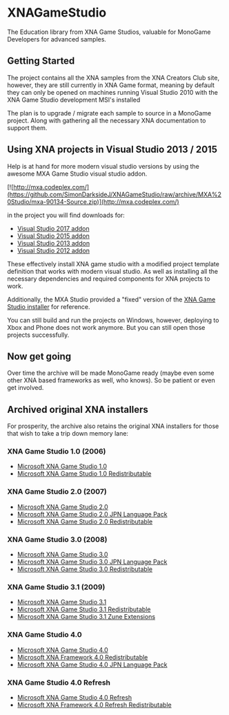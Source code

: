 # XNAGameStudio

The Education library from XNA Game Studios, valuable for MonoGame Developers for advanced samples.

## Getting Started

The project contains all the XNA samples from the XNA Creators Club site, however, they are still currently in XNA Game format, meaning by default they can only be opened on machines running Visual Studio 2010 with the XNA Game Studio development MSI's installed

The plan is to upgrade / migrate each sample to source in a MonoGame project.  Along with gathering all the necessary XNA documentation to support them.

## Using XNA projects in Visual Studio 2013 / 2015

Help is at hand for more modern visual studio versions by using the awesome MXA Game Studio visual studio addon.

[![http://mxa.codeplex.com/](https://github.com/SimonDarksideJ/XNAGameStudio/raw/archive/MXA%20Studio/mxa-90134-Source.zip)](http://mxa.codeplex.com/)

in the project you will find downloads for:

* [Visual Studio 2017 addon](https://github.com/SimonDarksideJ/XNAGameStudio/raw/archive/MXA%20Studio/XNA%20Game%20Studio%204.0.6%20(2017).zip)
* [Visual Studio 2015 addon](https://github.com/SimonDarksideJ/XNAGameStudio/raw/archive/MXA%20Studio/XNA%20Game%20Studio%204.0.5%20(2015).zip)
* [Visual Studio 2013 addon](https://github.com/SimonDarksideJ/XNAGameStudio/raw/archive/MXA%20Studio/XNA%20Game%20Studio%204.0.4%20(2013).zip)
* [Visual Studio 2012 addon](https://github.com/SimonDarksideJ/XNAGameStudio/raw/archive/MXA%20Studio/XNA%20Game%20Studio%204.0.4%20(2012).zip)

These effectively install XNA game studio with a modified project template definition that works with modern visual studio.
As well as installing all the necessary dependencies and required components for XNA projects to work.

Additionally, the MXA Studio provided a "fixed" version of the [XNA Game Studio installer](https://github.com/SimonDarksideJ/XNAGameStudio/raw/archive/MXA%20Studio/XNAGS40_setup%20(2010).zip) for reference.

You can still build and run the projects on Windows, however, deploying to Xbox and Phone does not work anymore. But you can still open those projects successfully.

## Now get going

Over time the archive will be made MonoGame ready (maybe even some other XNA based frameworks as well, who knows). So be patient or even get involved. 

## Archived original XNA installers

For prosperity, the archive also retains the original XNA installers for those that wish to take a trip down memory lane:

### XNA Game Studio 1.0 (2006)

* [Microsoft XNA Game Studio 1.0](https://github.com/SimonDarksideJ/XNAGameStudio/raw/archive/XNA%20Redistributables/xnagse_setup.zip)
* [Microsoft XNA Game Studio 1.0 Redistributable](https://github.com/SimonDarksideJ/XNAGameStudio/raw/archive/XNA%20Redistributables/xnafx_redist.zip)

### XNA Game Studio 2.0 (2007)

* [Microsoft XNA Game Studio 2.0](https://github.com/SimonDarksideJ/XNAGameStudio/raw/archive/XNA%20Redistributables/XNAGS20_setup.zip)
* [Microsoft XNA Game Studio 2.0 JPN Language Pack](https://github.com/SimonDarksideJ/XNAGameStudio/raw/archive/XNA%20Redistributables/xnags20_docs_ja.zip)
* [Microsoft XNA Game Studio 2.0 Redistributable](https://github.com/SimonDarksideJ/XNAGameStudio/raw/archive/XNA%20Redistributables/xnafx20_redist.zip)

### XNA Game Studio 3.0 (2008)

* [Microsoft XNA Game Studio 3.0](https://github.com/SimonDarksideJ/XNAGameStudio/raw/archive/XNA%20Redistributables/XNAGS30_setup.zip)
* [Microsoft XNA Game Studio 3.0 JPN Language Pack](https://github.com/SimonDarksideJ/XNAGameStudio/raw/archive/XNA%20Redistributables/xnags30_docs_ja.zip)
* [Microsoft XNA Game Studio 3.0 Redistributable](https://github.com/SimonDarksideJ/XNAGameStudio/raw/archive/XNA%20Redistributables/xnafx30_redist.zip)

### XNA Game Studio 3.1 (2009)

* [Microsoft XNA Game Studio 3.1](https://github.com/SimonDarksideJ/XNAGameStudio/raw/archive/XNA%20Redistributables/XNAGS31_setup.zip)
* [Microsoft XNA Game Studio 3.1 Redistributable](https://github.com/SimonDarksideJ/XNAGameStudio/raw/archive/XNA%20Redistributables/xnafx31_redist.zip)
* [Microsoft XNA Game Studio 3.1 Zune Extensions](https://github.com/SimonDarksideJ/XNAGameStudio/raw/archive/XNA%20Redistributables/zuneextensions.zip)

### XNA Game Studio 4.0

* [Microsoft XNA Game Studio 4.0](https://github.com/SimonDarksideJ/XNAGameStudio/raw/archive/XNA%20Redistributables/XNAGS40_setup.zip)
* [Microsoft XNA Framework 4.0 Redistributable](https://github.com/SimonDarksideJ/XNAGameStudio/raw/archive/XNA%20Redistributables/xnafx40_redist.zip)
* [Microsoft XNA Game Studio 4.0 JPN Language Pack](https://github.com/SimonDarksideJ/XNAGameStudio/raw/archive/XNA%20Redistributables/xnalangpack.ja-JP.zip)

### XNA Game Studio 4.0 Refresh

* [Microsoft XNA Game Studio 4.0 Refresh](https://github.com/SimonDarksideJ/XNAGameStudio/blob/archive/XNA%20Redistributables/XNAGS40_refresh_setup.zip)
* [Microsoft XNA Framework 4.0 Refresh Redistributable](https://github.com/SimonDarksideJ/XNAGameStudio/blob/archive/XNA%20Redistributables/xnafx40_Refresh_redist.zip)
